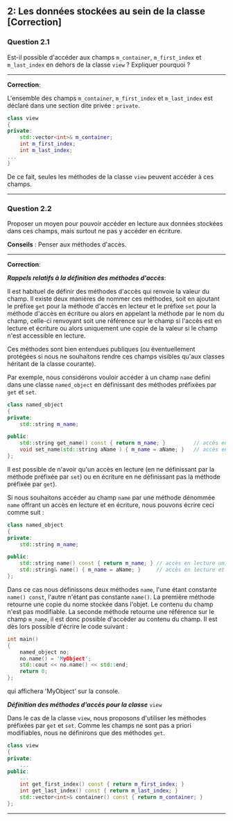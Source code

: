 ## 2: Les données stockées au sein de la classe [Correction]

### Question 2.1

Est-il possible d'accéder aux champs `m_container`, `m_first_index` et `m_last_index` en dehors de la classe `view` ? Expliquer pourquoi ?

___

**Correction**:

L'ensemble des champs `m_container`, `m_first_index` et `m_last_index` est déclaré dans une section dite privée : `private`.

```cpp
class view
{
private:
    std::vector<int>& m_container;
    int m_first_index;
    int m_last_index;
...
}
```

De ce fait, seules les méthodes de la classe `view` peuvent accéder à ces champs. 

___

### Question 2.2

Proposer un moyen pour pouvoir accéder en lecture aux données stockées dans ces champs, mais surtout ne pas y accéder en écriture.

**Conseils** : Penser aux méthodes d'accès.

___

**Correction**:

***Rappels relatifs à la définition des méthodes d'accès***:

Il est habituel de définir des méthodes d'accès qui renvoie la valeur du champ. Il existe deux manières de nommer ces méthodes, soit en ajoutant le préfixe `get` pour la méthode d'accès en lecteur et le préfixe `set` pour la méthode d'accès en écriture ou alors en appelant la méthode par le nom du champ, celle-ci renvoyant soit une référence sur le champ si l'accès est en lecture et écriture ou alors uniquement une copie de la valeur si le champ n'est accessible en lecture.

Ces méthodes sont bien entendues publiques (ou éventuellement protégées si nous ne souhaitons rendre ces champs visibles qu'aux classes héritant de la classe courante).

Par exemple, nous considérons vouloir accéder à un champ `name` defini dans une classe `named_object` en définissant des méthodes préfixées par `get`  et `set`.

```cpp
class named_object
{
private:
    std::string m_name;

public:
    std::string get_name() const { return m_name; }         // accès en lecture.
    void set_name(std::string aName ) { m_name = aName; }   // accès en écriture.
};
```

Il est possible de n'avoir qu'un accès en lecture (en ne définissant par la méthode préfixée par `set`) ou en écriture en ne définissant pas la méthode préfixée par `get`).

Si nous souhaitons accéder au champ `name` par une méthode dénommée `name` offrant un accès en lecture et en écriture, nous pouvons écrire ceci comme suit :

```cpp
class named_object
{
private:
    std::string m_name;

public:
    std::string name() const { return m_name; } // accès en lecture uniquement.
    std::string& name() { m_name = aName; }     // accès en lecture et écriture.
};
```

Dans ce cas nous définissons deux méthodes `name`, l'une étant constante `name() const`, l'autre n'étant pas constante `name()`. La première méthode retourne une copie du nome stockée dans l'objet. Le contenu du champ n'est pas modifiable. La seconde méthode retourne une référence sur le champ `m_name`, il est donc possible d'accèder au contenu du champ. Il est dès lors possible d'écrire le code suivant :

```cpp
int main()
{
    named_object no;
    no.name() = 'MyObject';
    std::cout << no.name() << std::end;
    return 0;
};
```

qui affichera 'MyObject' sur la console.

***Définition des méthodes d'accès pour la classe***  `view`

Dans le cas de la classe `view`, nous proposons d'utiliser les méthodes préfixées par `get` et `set`. Comme les champs ne sont pas a priori modifiables, nous ne définirons que des méthodes `get`.

```cpp
class view
{
private:
    ...
public:
    ...
    int get_first_index() const { return m_first_index; }
    int get_last_index() const { return m_last_index; }
    std::vector<int>& container() const { return m_container; }
};
```

___